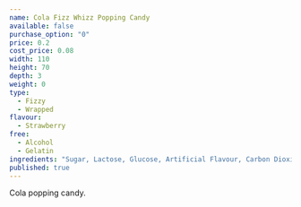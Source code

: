 ```yaml
---
name: Cola Fizz Whizz Popping Candy
available: false
purchase_option: "0"
price: 0.2
cost_price: 0.08
width: 110
height: 70
depth: 3
weight: 0
type: 
  - Fizzy
  - Wrapped
flavour: 
  - Strawberry
free: 
  - Alcohol
  - Gelatin
ingredients: "Sugar, Lactose, Glucose, Artificial Flavour, Carbon Dioxide E-290"
published: true
---
```

Cola popping candy.